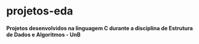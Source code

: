 # projetos-eda

#### Projetos desenvolvidos na linguagem C durante a disciplina de Estrutura de Dados e Algoritmos - UnB
